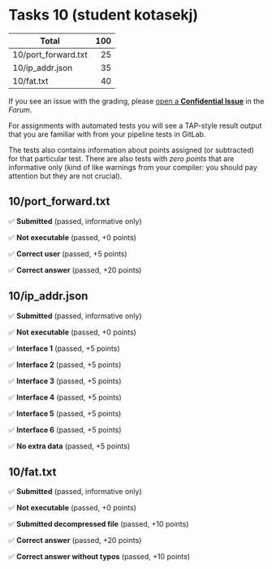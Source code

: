 # Tasks 10 (student kotasekj)

| Total                                            |   100 |
|--------------------------------------------------|------:|
| 10/port_forward.txt                              |    25 |
| 10/ip_addr.json                                  |    35 |
| 10/fat.txt                                       |    40 |

If you see an issue with the grading, please
[open a **Confidential Issue**](https://gitlab.mff.cuni.cz/teaching/nswi177/2022/common/forum/-/issues/new?issue[confidential]=true&issue[title]=Grading+Tasks+10)
in the _Forum_.


For assignments with automated tests you will see a TAP-style result output
that you are familiar with from your pipeline tests in GitLab.

The tests also contains information about points assigned (or subtracted)
for that particular test. There are also tests with _zero points_ that
are informative only (kind of like warnings from your compiler: you
should pay attention but they are not crucial).

## 10/port_forward.txt

✅ **Submitted** (passed, informative only)

✅ **Not executable** (passed, +0 points)

✅ **Correct user** (passed, +5 points)

✅ **Correct answer** (passed, +20 points)



## 10/ip_addr.json

✅ **Submitted** (passed, informative only)

✅ **Not executable** (passed, +0 points)

✅ **Interface 1** (passed, +5 points)

✅ **Interface 2** (passed, +5 points)

✅ **Interface 3** (passed, +5 points)

✅ **Interface 4** (passed, +5 points)

✅ **Interface 5** (passed, +5 points)

✅ **Interface 6** (passed, +5 points)

✅ **No extra data** (passed, +5 points)



## 10/fat.txt

✅ **Submitted** (passed, informative only)

✅ **Not executable** (passed, +0 points)

✅ **Submitted decompressed file** (passed, +10 points)

✅ **Correct answer** (passed, +20 points)

✅ **Correct answer without typos** (passed, +10 points)



